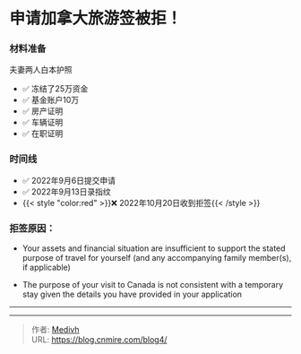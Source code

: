 # 申请加拿大旅游签被拒！


<!--more-->

### 材料准备
夫妻两人白本护照
- :white_check_mark: 冻结了25万资金
- :white_check_mark: 基金账户10万
- :white_check_mark: 房产证明
- :white_check_mark: 车辆证明
- :white_check_mark: 在职证明 

### 时间线

- :white_check_mark: 2022年9月6日提交申请
- :white_check_mark: 2022年9月13日录指纹
- {{< style "color:red" >}}:x: 2022年10月20日收到拒签{{< /style >}}

### 拒签原因：

- Your assets and financial situation are insufficient to support the stated purpose of travel for yourself (and any accompanying family member(s), if applicable)

- The purpose of your visit to Canada is not consistent with a temporary stay given the details you have provided in your application


---

<script async src="https://comments.app/js/widget.js?3" data-comments-app-website="2h9SXzXx" data-limit="5" data-outlined="1" data-colorful="1" data-dark="1"></script>

---

> 作者: [Medivh](https://themire.site/t/topic/12)  
> URL: https://blog.cnmire.com/blog4/  

